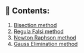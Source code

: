 ## 📝 Contents:

1. [Bisection method](https://github.com/mouli-dutta/KU-MCA-2nd-Sem-Lab/blob/main/213.%20Scientific%20Computing%20Lab/Bisection.c)
2. [Regula Falsi method](https://github.com/mouli-dutta/KU-MCA-2nd-Sem-Lab/blob/main/213.%20Scientific%20Computing%20Lab/RegulaFalsi.c)
3. [Newton Raphson method](https://github.com/mouli-dutta/KU-MCA-2nd-Sem-Lab/blob/main/213.%20Scientific%20Computing%20Lab/NewtonRaphson.c)
4. [Gauss Elimination method](https://github.com/mouli-dutta/KU-MCA-2nd-Sem-Lab/blob/main/213.%20Scientific%20Computing%20Lab/GaussEliminationMethod.c)
